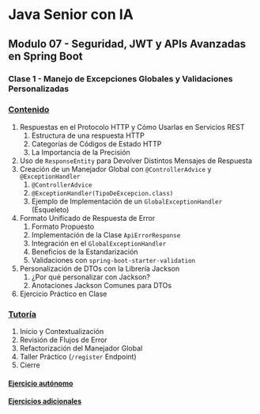 # Java Senior con IA

## Modulo 07 - Seguridad, JWT y APIs Avanzadas en Spring Boot

### Clase 1 - Manejo de Excepciones Globales y Validaciones Personalizadas

### [Contenido](1-contenido.md)

1. Respuestas en el Protocolo HTTP y Cómo Usarlas en Servicios REST
    1. Estructura de una respuesta HTTP
    2. Categorías de Códigos de Estado HTTP
    3. La Importancia de la Precisión
2. Uso de `ResponseEntity` para Devolver Distintos Mensajes de Respuesta
3. Creación de un Manejador Global con `@ControllerAdvice` y `@ExceptionHandler`
    1. `@ControllerAdvice`
    2. `@ExceptionHandler(TipoDeExcepcion.class)`
    3. Ejemplo de Implementación de un `GlobalExceptionHandler` (Esqueleto)
4. Formato Unificado de Respuesta de Error
    1. Formato Propuesto
    2. Implementación de la Clase `ApiErrorResponse`
    3. Integración en el `GlobalExceptionHandler`
    4. Beneficios de la Estandarización
    5. Validaciones con `spring-boot-starter-validation`
5. Personalización de DTOs con la Librería Jackson
    1. ¿Por qué personalizar con Jackson?
    2. Anotaciones Jackson Comunes para DTOs
6. Ejercicio Práctico en Clase

### [Tutoría](2-tutoria.md)

1. Inicio y Contextualización
2. Revisión de Flujos de Error
3. Refactorización del Manejador Global
4. Taller Práctico (`/register` Endpoint)
5. Cierre

#### [Ejercicio autónomo](3-ejercicio.md)

#### [Ejercicios adicionales](4-ejercicios_adicionales.md)
